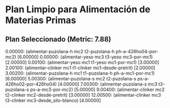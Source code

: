# Plan Limpio para Alimentación de Materias Primas

## Plan Seleccionado (Metric: 7.88)

0.00000: (alimentar-puzolana-h mc2 t2-puzolana-h ph-a-426ho04-por-mc2) [6.00000]
0.00000: (alimentar-yeso mc3 t3-yeso mc3-por-mc1) [2.00000]
0.00100: (alimentar-yeso mc1 t1-yeso mc1-por-mc1) [3.00000]
2.00100: (alimentar-clinker mc1 t1-clinker mc1-desde-pretrit) [2.00000]
3.00200: (alimentar-puzolana-h mc1 t1-puzolana-h ph-a-mc1-por-mc1) [6.00000]
5.00300: (alimentar-puzolana-s mc2 t2-puzolana-s ps-a-426ho02-por-426ho04) [4.00000]
7.00300: (alimentar-puzolana-s mc3 t3-puzolana-s ps-a-mc3-por-mc2) [5.00000]
9.00400: (alimentar-clinker mc2 t2-clinker mc2-desde-pretrit) [3.00000]
12.00500: (alimentar-clinker mc3 t3-clinker mc3-desde_silo-blanco) [4.00000]